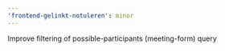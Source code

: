 ```yaml
---
'frontend-gelinkt-notuleren': minor
---
```


Improve filtering of possible-participants (meeting-form) query
